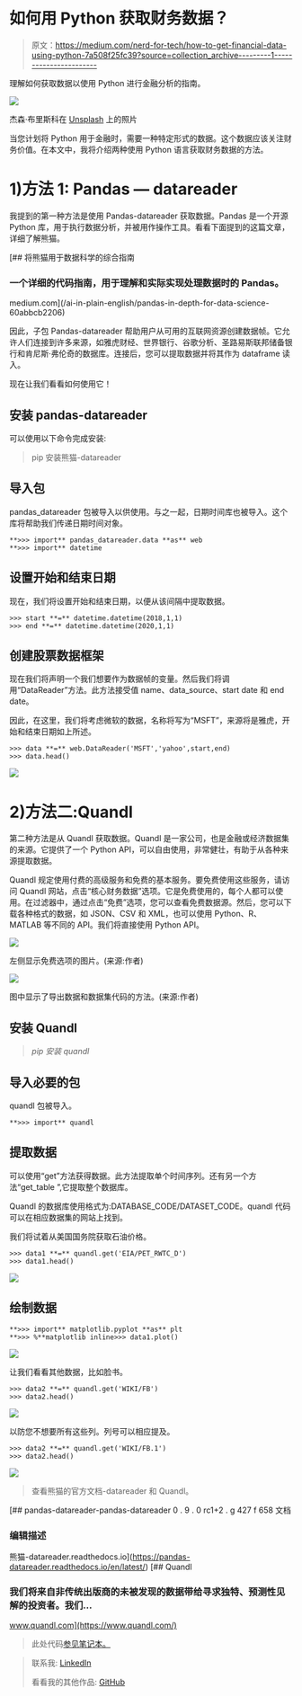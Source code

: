 # 如何用 Python 获取财务数据？

> 原文：<https://medium.com/nerd-for-tech/how-to-get-financial-data-using-python-7a508f25fc39?source=collection_archive---------1----------------------->

理解如何获取数据以使用 Python 进行金融分析的指南。

![](img/3ea7ffb7656790109cd0fd313e4d0e6b.png)

杰森·布里斯科在 [Unsplash](https://unsplash.com/s/photos/finance?utm_source=unsplash&utm_medium=referral&utm_content=creditCopyText) 上的照片

当您计划将 Python 用于金融时，需要一种特定形式的数据。这个数据应该关注财务价值。在本文中，我将介绍两种使用 Python 语言获取财务数据的方法。

# 1)方法 1: Pandas — datareader

我提到的第一种方法是使用 Pandas-datareader 获取数据。Pandas 是一个开源 Python 库，用于执行数据分析，并被用作操作工具。看看下面提到的这篇文章，详细了解熊猫。

[](/ai-in-plain-english/pandas-in-depth-for-data-science-60abbcb2206) [## 将熊猫用于数据科学的综合指南

### 一个详细的代码指南，用于理解和实际实现处理数据时的 Pandas。

medium.com](/ai-in-plain-english/pandas-in-depth-for-data-science-60abbcb2206) 

因此，子包 Pandas-datareader 帮助用户从可用的互联网资源创建数据帧。它允许人们连接到许多来源，如雅虎财经、世界银行、谷歌分析、圣路易斯联邦储备银行和肯尼斯·弗伦奇的数据库。连接后，您可以提取数据并将其作为 dataframe 读入。

现在让我们看看如何使用它！

## 安装 pandas-datareader

可以使用以下命令完成安装:

> pip 安装熊猫-datareader

## 导入包

pandas_datareader 包被导入以供使用。与之一起，日期时间库也被导入。这个库将帮助我们传递日期时间对象。

```
**>>> import** pandas_datareader.data **as** web
**>>> import** datetime
```

## 设置开始和结束日期

现在，我们将设置开始和结束日期，以便从该间隔中提取数据。

```
>>> start **=** datetime.datetime(2018,1,1)
>>> end **=** datetime.datetime(2020,1,1)
```

## 创建股票数据框架

现在我们将声明一个我们想要作为数据帧的变量。然后我们将调用“DataReader”方法。此方法接受值 name、data_source、start date 和 end date。

因此，在这里，我们将考虑微软的数据，名称将写为“MSFT”，来源将是雅虎，开始和结束日期如上所述。

```
>>> data **=** web.DataReader('MSFT','yahoo',start,end)
>>> data.head()
```

![](img/25565ed4ae6dd38c51557ea685484d1b.png)

# 2)方法二:Quandl

第二种方法是从 Quandl 获取数据。Quandl 是一家公司，也是金融或经济数据集的来源。它提供了一个 Python API，可以自由使用，非常健壮，有助于从各种来源提取数据。

Quandl 规定使用付费的高级服务和免费的基本服务。要免费使用这些服务，请访问 Quandl 网站，点击“核心财务数据”选项。它是免费使用的，每个人都可以使用。在过滤器中，通过点击“免费”选项，您可以查看免费数据源。然后，您可以下载各种格式的数据，如 JSON、CSV 和 XML，也可以使用 Python、R、MATLAB 等不同的 API。我们将直接使用 Python API。

![](img/3e2ddacca652ab2ab6cf45cfa0532957.png)

左侧显示免费选项的图片。(来源:作者)

![](img/908e7e2948baece2a6b8ecf11525f549.png)

图中显示了导出数据和数据集代码的方法。(来源:作者)

## 安装 Quandl

> *pip 安装 quandl*

## 导入必要的包

quandl 包被导入。

```
**>>> import** quandl
```

## 提取数据

可以使用“get”方法获得数据。此方法提取单个时间序列。还有另一个方法“get_table ”,它提取整个数据库。

Quandl 的数据库使用格式为:DATABASE_CODE/DATASET_CODE。quandl 代码可以在相应数据集的网站上找到。

我们将试着从美国国务院获取石油价格。

```
>>> data1 **=** quandl.get('EIA/PET_RWTC_D')
>>> data1.head()
```

![](img/311c1ae401da81aabad253d4c5c78f13.png)

## 绘制数据

```
**>>> import** matplotlib.pyplot **as** plt
**>>> %**matplotlib inline>>> data1.plot()
```

![](img/763cf0ebd68d83d5b5d934ff86729c85.png)

让我们看看其他数据，比如脸书。

```
>>> data2 **=** quandl.get('WIKI/FB')
>>> data2.head()
```

![](img/0a3bf14461c265896f4defe0535769ab.png)

以防您不想要所有这些列。列号可以相应提及。

```
>>> data2 **=** quandl.get('WIKI/FB.1')
>>> data2.head()
```

![](img/18a90f09d354932a0d72d1a8a05b830b.png)

> 查看熊猫的官方文档-datareader 和 Quandl。

 [## pandas-datareader-pandas-datareader 0 . 9 . 0 rc1+2 . g 427 f 658 文档

### 编辑描述

熊猫-datareader.readthedocs.io](https://pandas-datareader.readthedocs.io/en/latest/) [](https://www.quandl.com/) [## Quandl

### 我们将来自非传统出版商的未被发现的数据带给寻求独特、预测性见解的投资者。我们…

www.quandl.com](https://www.quandl.com/) 

> 此处代码[参见笔记本。](https://github.com/jayashree8/Finance_Trading_In_Python/blob/main/Financial%20sources%20of%20data/Financial_data_sources.ipynb)

> 联系我: [LinkedIn](https://www.linkedin.com/in/jayashree-domala8/)
> 
> 看看我的其他作品: [GitHub](https://github.com/jayashree8)